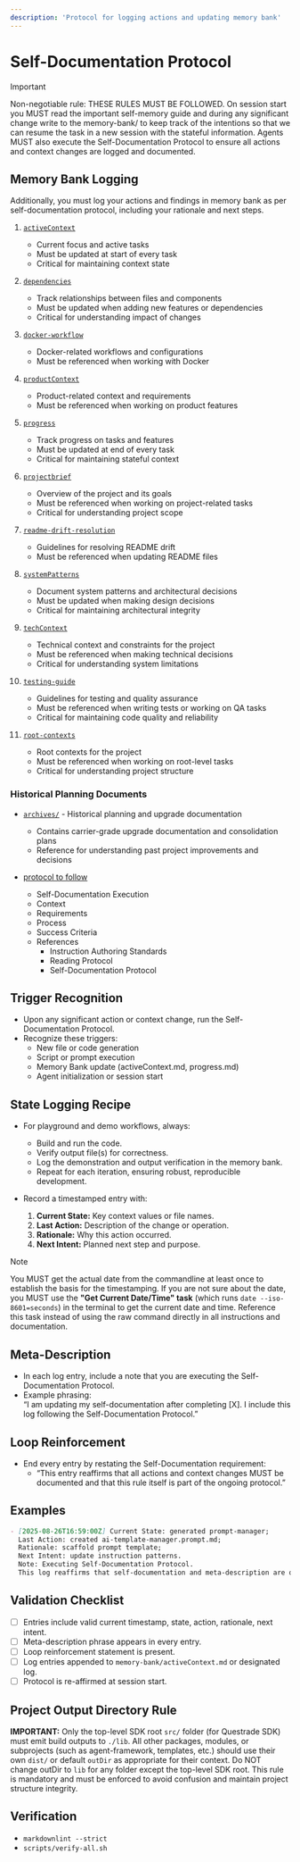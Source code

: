 ```yaml
---
description: 'Protocol for logging actions and updating memory bank'
---
```


# Self-Documentation Protocol

> [!IMPORTANT]
> Non-negotiable rule: THESE RULES MUST BE FOLLOWED. On session start you MUST read the important self-memory guide and during any significant change write to the memory-bank/ to keep track of the intentions so that we can resume the task in a new session with the stateful information. Agents MUST also execute the Self-Documentation Protocol to ensure all actions and context changes are logged and documented.

## Memory Bank Logging

Additionally, you must log your actions and findings in memory bank as per self-documentation protocol, including your rationale and next steps.

1. [`activeContext`](../../memory-bank/activeContext.md)
   - Current focus and active tasks
   - Must be updated at start of every task
   - Critical for maintaining context state
2. [`dependencies`](../../memory-bank/dependencies.md)
   - Track relationships between files and components
   - Must be updated when adding new features or dependencies
   - Critical for understanding impact of changes
3. [`docker-workflow`](../../memory-bank/docker-workflow.md)
   - Docker-related workflows and configurations
   - Must be referenced when working with Docker
4. [`productContext`](../../memory-bank/productContext.md)
   - Product-related context and requirements
   - Must be referenced when working on product features
5. [`progress`](../../memory-bank/progress.md)
   - Track progress on tasks and features
   - Must be updated at end of every task
   - Critical for maintaining stateful context
6. [`projectbrief`](../../memory-bank/projectbrief.md)
   - Overview of the project and its goals
   - Must be referenced when working on project-related tasks
   - Critical for understanding project scope
7. [`readme-drift-resolution`](../../memory-bank/readme-drift-resolution.md)
   - Guidelines for resolving README drift
   - Must be referenced when updating README files

8. [`systemPatterns`](../../memory-bank/systemPatterns.md)
   - Document system patterns and architectural decisions
   - Must be updated when making design decisions
   - Critical for maintaining architectural integrity
9. [`techContext`](../../memory-bank/techContext.md)
   - Technical context and constraints for the project
   - Must be referenced when making technical decisions
   - Critical for understanding system limitations

10. [`testing-guide`](../../memory-bank/testing-guide.md)
    - Guidelines for testing and quality assurance
    - Must be referenced when writing tests or working on QA tasks
    - Critical for maintaining code quality and reliability

11. [`root-contexts`](../../memory-bank/root-contexts.md)
    - Root contexts for the project
    - Must be referenced when working on root-level tasks
    - Critical for understanding project structure

### Historical Planning Documents

- [`archives/`](../../memory-bank/archives/) - Historical planning and upgrade documentation
  - Contains carrier-grade upgrade documentation and consolidation plans
  - Reference for understanding past project improvements and decisions

- [protocol to follow](../prompts/self-documentation.prompt.md)
  - Self-Documentation Execution
  - Context
  - Requirements
  - Process
  - Success Criteria
  - References
    - Instruction Authoring Standards
    - Reading Protocol
    - Self-Documentation Protocol

## Trigger Recognition

- Upon any significant action or context change, run the Self-Documentation Protocol.
- Recognize these triggers:
  - New file or code generation
  - Script or prompt execution
  - Memory Bank update (activeContext.md, progress.md)
  - Agent initialization or session start

## State Logging Recipe

- For playground and demo workflows, always:
  - Build and run the code.
  - Verify output file(s) for correctness.
  - Log the demonstration and output verification in the memory bank.
  - Repeat for each iteration, ensuring robust, reproducible development.

- Record a timestamped entry with:
  1. **Current State:** Key context values or file names.
  2. **Last Action:** Description of the change or operation.
  3. **Rationale:** Why this action occurred.
  4. **Next Intent:** Planned next step and purpose.

 > [!NOTE]
 > You MUST get the actual date from the commandline at least once to establish the basis for the timestamping. If you are not sure about the date, you MUST use the **"Get Current Date/Time" task** (which runs `date --iso-8601=seconds`) in the terminal to get the current date and time. Reference this task instead of using the raw command directly in all instructions and documentation.

## Meta-Description

- In each log entry, include a note that you are executing the Self-Documentation Protocol.
- Example phrasing:  
  “I am updating my self-documentation after completing [X]. I include this log following the Self-Documentation Protocol.”

## Loop Reinforcement

- End every entry by restating the Self-Documentation requirement:
  - “This entry reaffirms that all actions and context changes MUST be documented and that this rule itself is part of the ongoing protocol.”

## Examples

```markdown
- [2025-08-26T16:59:00Z] Current State: generated prompt-manager;
  Last Action: created ai-template-manager.prompt.md;
  Rationale: scaffold prompt template;
  Next Intent: update instruction patterns.
  Note: Executing Self-Documentation Protocol.
  This log reaffirms that self-documentation and meta-description are ongoing requirements.
```

## Validation Checklist

- [ ] Entries include valid current timestamp, state, action, rationale, next intent.
- [ ] Meta-description phrase appears in every entry.
- [ ] Loop reinforcement statement is present.
- [ ] Log entries appended to `memory-bank/activeContext.md` or designated log.
- [ ] Protocol is re-affirmed at session start.

## Project Output Directory Rule

**IMPORTANT:** Only the top-level SDK root `src/` folder (for Questrade SDK) must emit build outputs to `./lib`. All other packages, modules, or subprojects (such as agent-framework, templates, etc.) should use their own `dist/` or default `outDir` as appropriate for their context. Do NOT change outDir to `lib` for any folder except the top-level SDK root. This rule is mandatory and must be enforced to avoid confusion and maintain project structure integrity.

## Verification

- `markdownlint --strict`
- `scripts/verify-all.sh`
